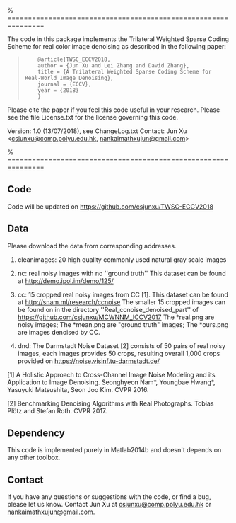 % ===============================================================

The code in this package implements the Trilateral Weighted Sparse Coding Scheme for real color image denoising as described in the following paper:

>         @article{TWSC_ECCV2018,        
>         author = {Jun Xu and Lei Zhang and David Zhang},        
>         title = {A Trilateral Weighted Sparse Coding Scheme for Real-World Image Denoising},        
>         journal = {ECCV},       
>         year = {2018}     
>         }

Please cite the paper if you feel this code useful in your research.
Please see the file License.txt for the license governing this code.

  Version:       1.0 (13/07/2018), see ChangeLog.txt
  Contact:       Jun Xu <csjunxu@comp.polyu.edu.hk, nankaimathxujun@gmail.com>

% ===============================================================

Code
------------
Code will be updated on https://github.com/csjunxu/TWSC-ECCV2018

Data
------------
Please download the data from corresponding addresses.
1. cleanimages: 20 high quality commonly used natural gray scale images

2. nc: real noisy images with no ''ground truth''
                        This dataset can be found at http://demo.ipol.im/demo/125/
3. cc: 15 cropped real noisy images from CC [1]. 
                        This dataset can be found at  http://snam.ml/research/ccnoise
                        The smaller 15 cropped images can be found on in the directory 
                        ''Real_ccnoise_denoised_part'' of 
                        https://github.com/csjunxu/MCWNNM_ICCV2017
                                                The *real.png are noisy images;
                                                The *mean.png are "ground truth" images;
                                                The *ours.png are images denoised by CC.
4. dnd: The Darmstadt Noise Dataset [2] consists of 50 pairs of real noisy images, 
             each images provides 50 crops, resulting overall 1,000 crops provided on
             https://noise.visinf.tu-darmstadt.de/

[1] A Holistic Approach to Cross-Channel Image Noise Modeling and its Application to Image Denoising. 
     Seonghyeon Nam*, Youngbae Hwang*, Yasuyuki Matsushita, Seon Joo Kim. CVPR 2016.

[2] Benchmarking Denoising Algorithms with Real Photographs. Tobias Plötz and Stefan Roth. CVPR 2017.

Dependency
------------
This code is implemented purely in Matlab2014b and doesn't depends on any other toolbox.

Contact
------------
If you have any questions or suggestions with the code, or find a bug, please let us know. 
Contact Jun Xu at csjunxu@comp.polyu.edu.hk or nankaimathxujun@gmail.com.

